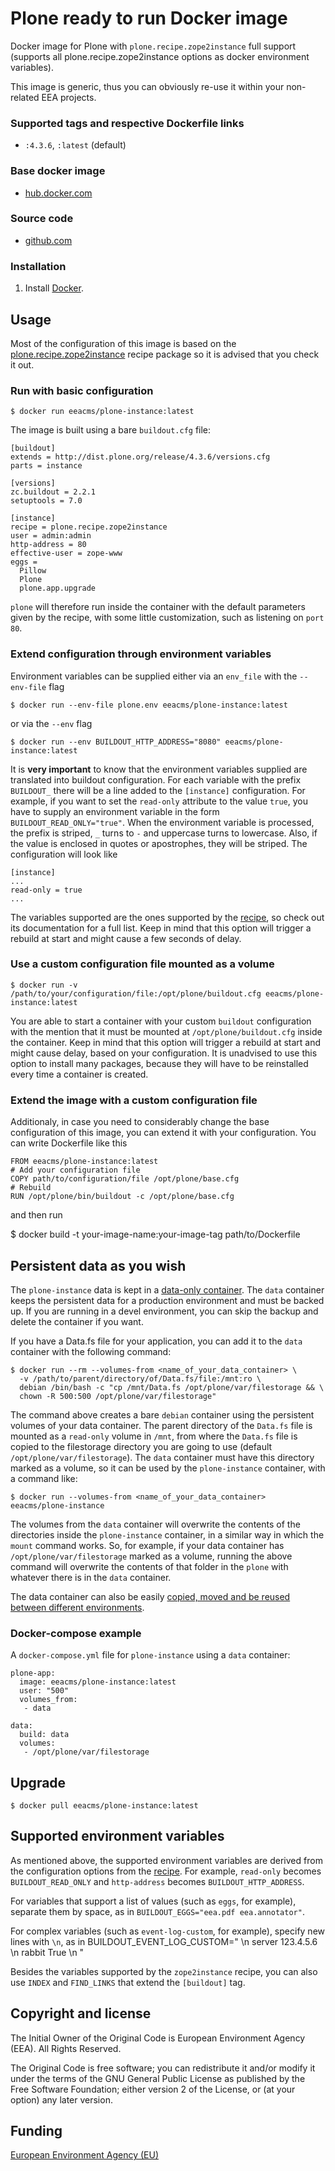 # Plone ready to run Docker image

Docker image for Plone with `plone.recipe.zope2instance` full support
(supports all plone.recipe.zope2instance options as docker environment variables).

This image is generic, thus you can obviously re-use it within
your non-related EEA projects.

### Supported tags and respective Dockerfile links

  - `:4.3.6`, `:latest` (default)

### Base docker image

 - [hub.docker.com](https://registry.hub.docker.com/u/eeacms/plone-instance)

### Source code

  - [github.com](http://github.com/eea/eea.docker.plone)

### Installation

1. Install [Docker](https://www.docker.com/).

## Usage

Most of the configuration of this image is based on the
[plone.recipe.zope2instance](https://pypi.python.org/pypi/plone.recipe.zope2instance)
recipe package so it is advised that you check it out.

### Run with basic configuration

    $ docker run eeacms/plone-instance:latest

The image is built using a bare `buildout.cfg` file:

    [buildout]
    extends = http://dist.plone.org/release/4.3.6/versions.cfg
    parts = instance

    [versions]
    zc.buildout = 2.2.1
    setuptools = 7.0

    [instance]
    recipe = plone.recipe.zope2instance
    user = admin:admin
    http-address = 80
    effective-user = zope-www
    eggs =
      Pillow
      Plone
      plone.app.upgrade

`plone` will therefore run inside the container with the default parameters given
by the recipe, with some little customization, such as listening on `port 80`.

### Extend configuration through environment variables

Environment variables can be supplied either via an `env_file` with the `--env-file` flag

    $ docker run --env-file plone.env eeacms/plone-instance:latest

or via the `--env` flag

    $ docker run --env BUILDOUT_HTTP_ADDRESS="8080" eeacms/plone-instance:latest

It is **very important** to know that the environment variables supplied are translated
into buildout configuration. For each variable with the prefix `BUILDOUT_` there will be
a line added to the `[instance]` configuration. For example, if you want to set the
`read-only` attribute to the value `true`, you have to supply an environment variable
in the form `BUILDOUT_READ_ONLY="true"`. When the environment variable is processed,
the prefix is striped, `_` turns to `-` and uppercase turns to lowercase. Also, if the
value is enclosed in quotes or apostrophes, they will be striped. The configuration will
look like

    [instance]
    ...
    read-only = true
    ...

The variables supported are the ones supported by the [recipe](https://pypi.python.org/pypi/plone.recipe.zope2instance),
so check out its documentation for a full list. Keep in mind that this option will trigger
a rebuild at start and might cause a few seconds of delay.

### Use a custom configuration file mounted as a volume

    $ docker run -v /path/to/your/configuration/file:/opt/plone/buildout.cfg eeacms/plone-instance:latest

You are able to start a container with your custom `buildout` configuration with the mention
that it must be mounted at `/opt/plone/buildout.cfg` inside the container. Keep in mind
that this option will trigger a rebuild at start and might cause delay, based on your
configuration. It is unadvised to use this option to install many packages, because they will
have to be reinstalled every time a container is created.


### Extend the image with a custom configuration file

Additionaly, in case you need to considerably change the base configuration of this image,
you can extend it with your configuration. You can write Dockerfile like this

    FROM eeacms/plone-instance:latest
    # Add your configuration file
    COPY path/to/configuration/file /opt/plone/base.cfg
    # Rebuild
    RUN /opt/plone/bin/buildout -c /opt/plone/base.cfg

and then run

   $ docker build -t your-image-name:your-image-tag path/to/Dockerfile

## Persistent data as you wish

The `plone-instance` data is kept in a [data-only container](https://medium.com/@ramangupta/why-docker-data-containers-are-good-589b3c6c749e).
The `data` container keeps the persistent data for a production environment and must be backed up. If you are running in a devel environment,
you can skip the backup and delete the container if you want.

If you have a Data.fs file for your application, you can add it to the `data` container with the following
command:

    $ docker run --rm --volumes-from <name_of_your_data_container> \
      -v /path/to/parent/directory/of/Data.fs/file:/mnt:ro \
      debian /bin/bash -c "cp /mnt/Data.fs /opt/plone/var/filestorage && \
      chown -R 500:500 /opt/plone/var/filestorage"

The command above creates a bare `debian` container using the persistent volumes of your data container.
The parent directory of the `Data.fs` file is mounted as a `read-only` volume in `/mnt`, from where the
`Data.fs` file is copied to the filestorage directory you are going to use (default `/opt/plone/var/filestorage`).
The `data` container must have this directory marked as a volume, so it can be used by the `plone-instance` container,
with a command like:

    $ docker run --volumes-from <name_of_your_data_container> eeacms/plone-instance

The volumes from the `data` container will overwrite the contents of the directories inside the `plone-instance`
container, in a similar way in which the `mount` command works. So, for example, if your data container
has `/opt/plone/var/filestorage` marked as a volume, running the above command will overwrite the
contents of that folder in the `plone` with whatever there is in the `data` container.

The data container can also be easily [copied, moved and be reused between different environments](https://docs.docker.com/userguide/dockervolumes/#backup-restore-or-migrate-data-volumes).

### Docker-compose example

A `docker-compose.yml` file for `plone-instance` using a `data` container:

    plone-app:
      image: eeacms/plone-instance:latest
      user: "500"
      volumes_from:
       - data

    data:
      build: data
      volumes:
       - /opt/plone/var/filestorage



## Upgrade

    $ docker pull eeacms/plone-instance:latest


## Supported environment variables ##

As mentioned above, the supported environment variables are derived from the configuration options
from the [recipe](https://pypi.python.org/pypi/plone.recipe.zope2instance). For example, `read-only`
becomes `BUILDOUT_READ_ONLY` and `http-address` becomes `BUILDOUT_HTTP_ADDRESS`.

For variables that support a list of values (such as `eggs`, for example), separate them by space, as
in `BUILDOUT_EGGS="eea.pdf eea.annotator"`.

For complex variables (such as `event-log-custom`, for example), specify new lines with `\n`, as
in BUILDOUT_EVENT_LOG_CUSTOM="<graylog> \n server 123.4.5.6 \n rabbit True \n </graylog>"

Besides the variables supported by the `zope2instance` recipe, you can also use `INDEX` and `FIND_LINKS`
that extend the `[buildout]` tag.

## Copyright and license

The Initial Owner of the Original Code is European Environment Agency (EEA).
All Rights Reserved.

The Original Code is free software;
you can redistribute it and/or modify it under the terms of the GNU
General Public License as published by the Free Software Foundation;
either version 2 of the License, or (at your option) any later
version.


## Funding

[European Environment Agency (EU)](http://eea.europa.eu)
